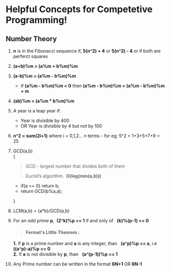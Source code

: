 # Helpful Concepts for Competetive Programming!

## Number Theory

1. 	**n** is in the Fibonacci sequence if, **5(n^2) + 4** or **5(n^2) - 4** or if both are perferct squares

2. 	**(a+b)%m = (a%m + b%m)%m**

3. 	**(a-b)%m = (a%m - b%m)%m** 
	*	if **(a%m - b%m)%m < 0** then **(a%m - b%m)%m = (a%m - b%m)%m + m**

4. 	**(ab)%m = (a%m * b%m)%m**
 
5. 	A year is a leap year if:  
	*	 Year is divisible by 400  
	*	 OR Year is divisible by 4 but not by 100

6. 	**n^2 = sum(2i+1)** where i = 0,1,2... n terms
		- for eg: 5^2 = 1+3+5+7+9 = 25

7. 	GCD(a,b)  
   	{  
   	>  	GCD - largest number that divides both of them  

   	>	Euclid’s algorithm.&nbsp; **O(log(min(a,b)))**  

	*	if(a == 0) return b;  
	*	return GCD(b%a,a);     

   	}
8. 	LCM(a,b) = (a*b)/GCD(a,b)
9. 	For an odd prime **p**,&nbsp; **(2^k)%p == 1** if and only of &nbsp; **(k)%(p-1) == 0**  
	> #### Fermat's Little Theorem :
	**1.** 	If **p** is a prime number and **a** is any integer, than &nbsp;
		**(a^p)%p == a**, i.e &nbsp; **((a^p)-a)%p == 0**  
	**2.** 	If **a** is not divisible by **p**, than &nbsp;
		**(a^(p-1))%p == 1**  
	 
8. 	Any Prime number can be written in the format **6N+1** OR **6N-1**

